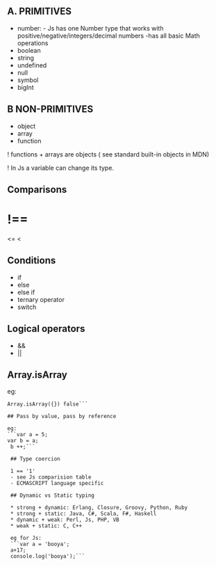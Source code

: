 ## A. PRIMITIVES
* number: - Js has one Number type that works with positive/negative/integers/decimal numbers
            -has all basic Math operations
* boolean
* string
* undefined
* null
* symbol
* bigInt

## B NON-PRIMITIVES
* object
* array
* function

! functions + arrays are objects ( see standard built-in objects in MDN)

! In Js a variable can change its type.


## Comparisons
!==
===
<=
<
>

## Conditions
* if
* else
* else if
* ternary operator
* switch


## Logical operators
* &&
* ||


## Array.isArray
eg:
```Array.isArray([1,2,3]) true
Array.isArray({}) false```

## Pass by value, pass by reference

eg:
```var a = 5;
var b = a;
 b ++;```

 ## Type coercion

 1 == '1'
 - see Js comparision table
 - ECMASCRIPT language specific

 ## Dynamic vs Static typing

 * strong + dynamic: Erlang, Closure, Groovy, Python, Ruby
 * strong + static: Java, C#, Scala, F#, Haskell
 * dynamic + weak: Perl, Js, PHP, VB
 * weak + static: C, C++

 eg for Js:
 ```var a = 'booya';
 a+17;
 console.log('booya');```